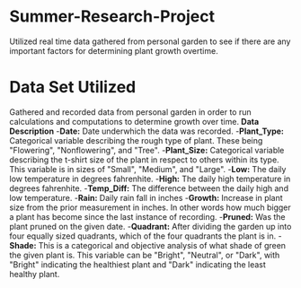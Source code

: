 # Summer-Research-Project
Utilized real time data gathered from personal garden to see if there are any important factors for determining plant growth overtime.

# Data Set Utilized
Gathered and recorded data from personal garden in order to run calculations and computations to determine growth over time. 
**Data Description**
-**Date:**  Date underwhich the data was recorded. 
-**Plant_Type:**  Categorical variable describing the rough type of plant. These being "Flowering", "Nonflowering", and "Tree".
-**Plant_Size:**  Categorical variable describing the t-shirt size of the plant in respect to others within its type. This variable is in sizes of "Small", "Medium", and "Large".
-**Low:**  The daily low temperature in degrees fahrenhite. 
-**High:**  The daily high temperature in degrees fahrenhite. 
-**Temp_Diff:**  The difference between the daily high and low temperature. 
-**Rain:**  Daily rain fall in inches
-**Growth:**  Increase in plant size from the prior measurement in inches. In other words how much bigger a plant has become since the last instance of recording. 
-**Pruned:**  Was the plant pruned on the given date. 
-**Quadrant:**  After dividing the garden up into four equally sized quadrants, which of the four quadrants the plant is in. 
-**Shade:**  This is a categorical and objective analysis of what shade of green the given plant is. This variable can be "Bright", "Neutral", or "Dark", with "Bright" indicating the healthiest plant and "Dark" indicating the least healthy plant. 
